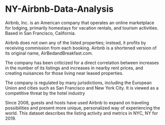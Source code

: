 # NY-Airbnb-Data-Analysis

Airbnb, Inc. is an American company that operates an online marketplace for lodging, primarily homestays for vacation rentals, and tourism activities. Based in San Francisco, California.

Airbnb does not own any of the listed properties; instead, it profits by receiving commission from each booking. Airbnb is a shortened version of its original name, AirBedandBreakfast.com.

The company has been criticized for a direct correlation between increases in the number of its listings and increases in nearby rent prices, and creating nuisances for those living near leased properties.

The company is regulated by many jurisdictions, including the European Union and cities such as San Francisco and New York City. It is viewed as a competitive threat by the hotel industry



Since 2008, guests and hosts have used Airbnb to expand on traveling possibilities and present more unique, personalized way of experiencing the world. This dataset describes the listing activity and metrics in NYC, NY for 2019.
